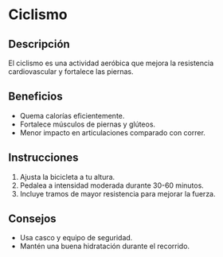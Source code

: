 # Ciclismo

## Descripción
El ciclismo es una actividad aeróbica que mejora la resistencia cardiovascular y fortalece las piernas.

## Beneficios
- Quema calorías eficientemente.
- Fortalece músculos de piernas y glúteos.
- Menor impacto en articulaciones comparado con correr.

## Instrucciones
1. Ajusta la bicicleta a tu altura.
2. Pedalea a intensidad moderada durante 30-60 minutos.
3. Incluye tramos de mayor resistencia para mejorar la fuerza.

## Consejos
- Usa casco y equipo de seguridad.
- Mantén una buena hidratación durante el recorrido.